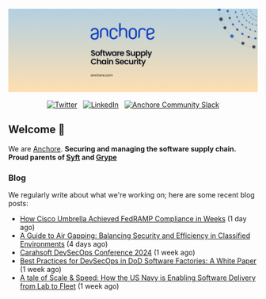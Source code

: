 <p align="center">
  <a href="https://anchore.com" target="_blank"><img src="https://raw.githubusercontent.com/anchore/.github/main/.github/banner.jpg"></a>
</p>
<p align="center">
  &nbsp;<a href="https://twitter.com/anchore" target="_blank"><img alt="Twitter" src="https://img.shields.io/badge/Twitter-303030?style=for-the-badge&logo=x&logoColor=%23ffffff"></a>&nbsp;
  &nbsp;<a href="https://www.linkedin.com/company/anchore" target="_blank"><img alt="LinkedIn" src="https://img.shields.io/badge/LinkedIn-1667be?style=for-the-badge&logo=linkedin&logoColor=%23ffffff"></a>&nbsp;
  &nbsp;<a href="https://anchore.com/slack" target="_blank"><img alt="Anchore Community Slack" src="https://img.shields.io/badge/Slack-4A154B?style=for-the-badge&logo=slack&logoColor=white"></a>&nbsp;
</p>

## Welcome 👋

We are [Anchore](https://anchore.com/).
**Securing and managing the software supply chain. Proud parents of [Syft](https://github.com/anchore/syft) and [Grype](https://gitub.com/anchore/grype)**

### Blog 

We regularly write about what we're working on; here are some recent blog posts:


- [How Cisco Umbrella Achieved FedRAMP Compliance in Weeks](https://anchore.com/case-studies/how-cisco-umbrella-achieved-fedramp-compliance-in-weeks/) (1 day ago)
- [A Guide to Air Gapping: Balancing Security and Efficiency in Classified Environments](https://anchore.com/blog/dod-devsecops-air-gap-environment/) (4 days ago)
- [Carahsoft DevSecOps Conference 2024](https://anchore.com/events/carahsoft-devsecops-conference-2024/) (1 week ago)
- [Best Practices for DevSecOps in DoD Software Factories: A White Paper](https://anchore.com/blog/best-practices-for-devsecops-in-dod-software-factories-a-white-paper/) (1 week ago)
- [A tale of Scale &amp; Speed: How the US Navy is Enabling Software Delivery from Lab to Fleet](https://anchore.com/events/a-tale-of-scale-speed-how-the-us-navy-is-enabling-software-delivery-of-cutting-edge-capabilities-from-the-lab-to-the-fleet/) (1 week ago)

